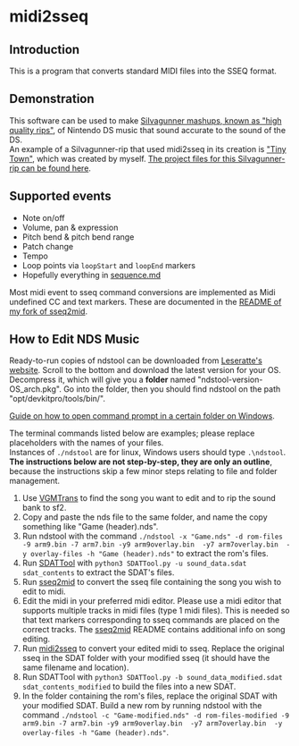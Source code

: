# midi2sseq

## Introduction

This is a program that converts standard MIDI files into the SSEQ format.

<!--
Build prerequisites
-------------------

- Windows: MinGW
- Everything else: edit the makefile to remove the .exe extension first (TODO: autodetect)

-->

## Demonstration

This software can be used to make [SiIvagunner mashups, known as "high quality rips"](https://siivagunner.wiki/wiki/Rip), of Nintendo DS music that sound accurate to the sound of the DS.   
An example of a SiIvagunner-rip that used midi2sseq in its creation is ["Tiny Town"](https://www.youtube.com/watch?v=n07W7zOkKKs), which was created by myself. [The project files for this SiIvagunner-rip can be found here](https://github.com/Thysbelon/midi2sseq/tree/gh-pages/tiny-town-x-quartz-quadrant-good).

## Supported events

- Note on/off
- Volume, pan & expression
- Pitch bend & pitch bend range
- Patch change
- Tempo
- Loop points via `loopStart` and `loopEnd` markers
- Hopefully everything in [sequence.md](https://github.com/Thysbelon/midi2sseq/blob/master/sequence.md)

Most midi event to sseq command conversions are implemented as Midi undefined CC and text markers. These are documented in the [README of my fork of sseq2mid](https://github.com/Thysbelon/sseq2mid?tab=readme-ov-file).

<!--

To do
-----

- Implement more MIDI commands
- Some SSEQ commands are not implemented yet (modulation, portamento, pitch sweep): please help!

-->

## How to Edit NDS Music

Ready-to-run copies of ndstool can be downloaded from [Leseratte's website](https://wii.leseratte10.de/devkitPro/other-stuff/ndstool/). Scroll to the bottom and download the latest version for your OS. Decompress it, which will give you a **folder** named "ndstool-version-OS_arch.pkg". Go into the folder, then you should find ndstool on the path "opt/devkitpro/tools/bin/".

[Guide on how to open command prompt in a certain folder on Windows](https://www.howtogeek.com/789662/how-to-open-a-cmd-window-in-a-folder-on-windows/).

The terminal commands listed below are examples; please replace placeholders with the names of your files.  
Instances of `./ndstool` are for linux, Windows users should type `.\ndstool`.    
**The instructions below are not step-by-step, they are only an outline**, because the instructions skip a few minor steps relating to file and folder management.

1. Use [VGMTrans](https://github.com/vgmtrans/vgmtrans) to find the song you want to edit and to rip the sound bank to sf2.
2. Copy and paste the nds file to the same folder, and name the copy something like "Game (header).nds".
3. Run ndstool with the command `./ndstool -x "Game.nds" -d rom-files -9 arm9.bin -7 arm7.bin -y9 arm9overlay.bin  -y7 arm7overlay.bin  -y overlay-files -h "Game (header).nds"` to extract the rom's files.
4. Run [SDATTool](https://github.com/froggestspirit/SDATTool) with `python3 SDATTool.py -u sound_data.sdat sdat_contents` to extract the SDAT's files.
5. Run [sseq2mid](https://github.com/Thysbelon/sseq2mid) to convert the sseq file containing the song you wish to edit to midi.
6. Edit the midi in your preferred midi editor. Please use a midi editor that supports multiple tracks in midi files (type 1 midi files). This is needed so that text markers corresponding to sseq commands are placed on the correct tracks. The [sseq2mid](https://github.com/Thysbelon/sseq2mid) README contains additional info on song editing.
7. Run [midi2sseq](https://github.com/Thysbelon/midi2sseq/releases/latest) to convert your edited midi to sseq.<!-- Delete the original sseq in the folder and give your modified version the same filename as the original. Place the outputted sseq in the folder containing the original SDAT's contents (or a copy of that folder). --> Replace the original sseq in the SDAT folder with your modified sseq (it should have the same filename and location).
8. Run SDATTool with `python3 SDATTool.py -b sound_data_modified.sdat sdat_contents_modified` to build the files into a new SDAT.
9. In the folder containing the rom's files, replace the original SDAT with your modified SDAT.<!--Place the new SDAT into the folder containing the rom's files.--> Build a new rom by running ndstool with the command `./ndstool -c "Game-modified.nds" -d rom-files-modified -9 arm9.bin -7 arm7.bin -y9 arm9overlay.bin  -y7 arm7overlay.bin  -y overlay-files -h "Game (header).nds"`.
